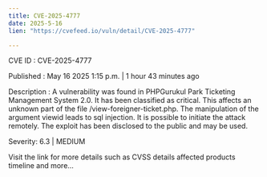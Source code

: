 ```yaml
---
title: CVE-2025-4777
date: 2025-5-16
lien: "https://cvefeed.io/vuln/detail/CVE-2025-4777"

---
```


CVE ID : CVE-2025-4777

Published :  May 16
2025
1:15 p.m. | 1 hour
43 minutes ago

Description : A vulnerability was found in PHPGurukul Park Ticketing Management System 2.0. It has been classified as critical. This affects an unknown part of the file /view-foreigner-ticket.php. The manipulation of the argument viewid leads to sql injection. It is possible to initiate the attack remotely. The exploit has been disclosed to the public and may be used.

Severity: 6.3 | MEDIUM

Visit the link for more details
such as CVSS details
affected products
timeline
and more...
